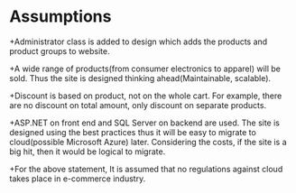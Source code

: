 # Assumptions
+Administrator class is added to design which adds the products and product groups to website.

+A wide range of products(from consumer electronics to apparel) will be sold. Thus the site is designed thinking ahead(Maintainable, scalable). 

+Discount is based on product, not on the whole cart. For example, there are no discount on total amount, only discount on separate products.

+ASP.NET on front end and SQL Server on backend are used. The site is designed using the best practices thus it will be easy to migrate to cloud(possible Microsoft Azure) later. Considering the costs, if the site is a big hit, then it would be logical to migrate.

+For the above statement, It is assumed that no regulations against cloud takes place in e-commerce industry.
